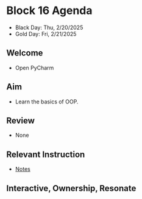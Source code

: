 
# Block 16 Agenda
- Black Day: Thu, 2/20/2025
- Gold Day: Fri, 2/21/2025

## Welcome

- Open PyCharm

## Aim

- Learn the basics of OOP.

## Review

- None

## Relevant Instruction

- [Notes](Notes.md) 

## Interactive, Ownership, Resonate


